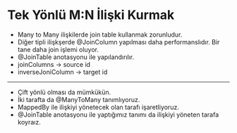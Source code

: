 # Tek Yönlü M:N İlişki Kurmak

- Many to Many ilişkilerde join table kullanmak zorunludur.
- Diğer tipli ilişkşerde @JoinColumn yapılması daha performanslıdır. Bir tane daha join işlemi oluyor.
- @JoinTable anotasyonu ile yapılandırılır.
- joinColumns -> source id
- inverseJoniColumn -> target id

---

- Çift yönlü olması da mümkükün.
- İki tarafta da @ManyToMany tanımlıyoruz.
- MappedBy ile ilişkiyi yönetecek olan tarafı işaretliyoruz.
- @JoinTable anotasyonu ile yaptığımız tanımı da ilişkiyi yöneten tarafa koyraız.